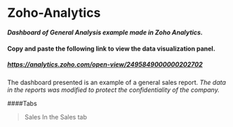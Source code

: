# Zoho-Analytics
***Dashboard of General Analysis example made in Zoho Analytics.***
#### Copy and paste the following link to view the data visualization panel.
##### https://analytics.zoho.com/open-view/2495849000000202702
The dashboard presented is an example of a general sales report. *The data in the reports was modified to protect the confidentiality of the company.*

####Tabs
>Sales
In the Sales tab

